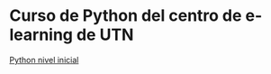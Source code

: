 # Curso de Python del centro de e-learning de UTN 

[Python nivel inicial](https://sceu.frba.utn.edu.ar/e-learning/detalle/curso/1428/python-3-nivel-inicial)

